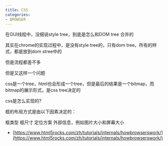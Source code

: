```yaml
---
title: CSS
categories: 
- BROWSER
---
```


在GUI线程中，没细说style tree，到底是怎么和DOM tree 合并的


其实在chrome的实现过程中，是没有style tree的，只有dom tree，所有的样式，都是放到dom stree中的

但是流程都差不多


但是又这样一个问题

css是一个tree，html也会形成一个tree，但是最后的结果是一个bitmap，而bitmap的展示形式，是css tree决定的


css是怎么实现的?




框的布局方式是由以下因素决定的：

框类型
框尺寸
定位方案
外部信息，例如图片大小和屏幕大小


- [https://www.html5rocks.com/zh/tutorials/internals/howbrowserswork/](https://www.html5rocks.com/zh/tutorials/internals/howbrowserswork/)